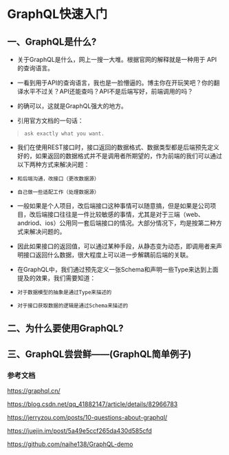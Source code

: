 # GraphQL快速入门

## 一、GraphQL是什么?
* 关于GraphQL是什么，网上一搜一大堆。根据官网的解释就是一种用于 API 的查询语言。

* 一看到用于API的查询语言，我也是一脸懵逼的。博主你在开玩笑吧？你的翻译水平不过关？API还能查吗？API不是后端写好，前端调用的吗？

* 的确可以，这就是GraphQL强大的地方。
* 引用官方文档的一句话：

> `ask exactly what you want.`

* 我们在使用REST接口时，接口返回的数据格式、数据类型都是后端预先定义好的，如果返回的数据格式并不是调用者所期望的，作为前端的我们可以通过以下两种方式来解决问题：

* `和后端沟通，改接口（更改数据源）`
* `自己做一些适配工作（处理数据源）`
* 一般如果是个人项目，改后端接口这种事情可以随意搞，但是如果是公司项目，改后端接口往往是一件比较敏感的事情，尤其是对于三端（web、andriod、ios）公用同一套后端接口的情况。大部分情况下，均是按第二种方式来解决问题的。

* 因此如果接口的返回值，可以通过某种手段，从静态变为动态，即调用者来声明接口返回什么数据，很大程度上可以进一步解耦前后端的关联。

* 在GraphQL中，我们通过预先定义一张Schema和声明一些Type来达到上面提及的效果，我们需要知道：

* `对于数据模型的抽象是通过Type来描述的`
* `对于接口获取数据的逻辑是通过Schema来描述的`


## 二、为什么要使用GraphQL?
## 三、GraphQL尝尝鲜——(GraphQL简单例子)

### 参考文档
https://graphql.cn/

https://blog.csdn.net/qq_41882147/article/details/82966783

https://jerryzou.com/posts/10-questions-about-graphql/

https://juejin.im/post/5a49e5ccf265da430d585cfd

https://github.com/naihe138/GraphQL-demo


